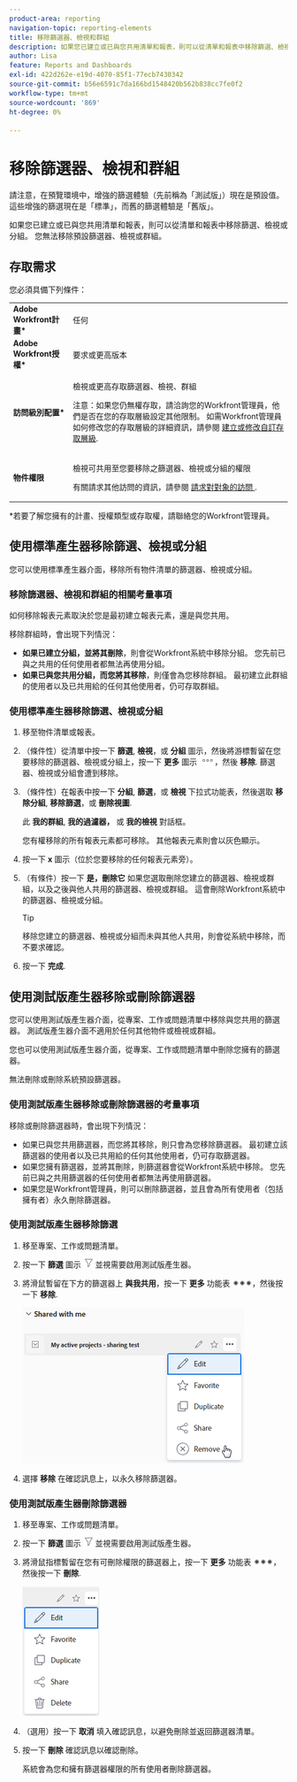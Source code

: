 ```yaml
---
product-area: reporting
navigation-topic: reporting-elements
title: 移除篩選器、檢視和群組
description: 如果您已建立或已與您共用清單和報表，則可以從清單和報表中移除篩選、檢視或分組。 您無法移除預設篩選器、檢視或群組。
author: Lisa
feature: Reports and Dashboards
exl-id: 422d262e-e19d-4070-85f1-77ecb7430342
source-git-commit: b56e6591c7da166bd1548420b562b838cc7fe0f2
workflow-type: tm+mt
source-wordcount: '869'
ht-degree: 0%

---
```


# 移除篩選器、檢視和群組

<span class="preview">請注意，在預覽環境中，增強的篩選體驗（先前稱為「測試版」）現在是預設值。 這些增強的篩選現在是「標準」，而舊的篩選體驗是「舊版」。</span>

如果您已建立或已與您共用清單和報表，則可以從清單和報表中移除篩選、檢視或分組。 您無法移除預設篩選器、檢視或群組。

## 存取需求

您必須具備下列條件：

<table style="table-layout:auto"> 
 <col> 
 </col> 
 <col> 
 </col> 
 <tbody> 
  <tr> 
   <td role="rowheader"><strong>Adobe Workfront計畫*</strong></td> 
   <td> <p>任何 </p> </td> 
  </tr> 
  <tr> 
   <td role="rowheader"><strong>Adobe Workfront授權*</strong></td> 
   <td> <p>要求或更高版本</p> </td> 
  </tr> 
  <tr> 
   <td role="rowheader"><strong>訪問級別配置*</strong></td> 
   <td> <p>檢視或更高存取篩選器、檢視、群組</p> <p>注意：如果您仍無權存取，請洽詢您的Workfront管理員，他們是否在您的存取層級設定其他限制。 如需Workfront管理員如何修改您的存取層級的詳細資訊，請參閱 <a href="../../../administration-and-setup/add-users/configure-and-grant-access/create-modify-access-levels.md" class="MCXref xref">建立或修改自訂存取層級</a>.</p> </td> 
  </tr> 
  <tr> 
   <td role="rowheader"><strong>物件權限</strong></td> 
   <td> <p>檢視可共用至您要移除之篩選器、檢視或分組的權限</p> <p>有關請求其他訪問的資訊，請參閱 <a href="../../../workfront-basics/grant-and-request-access-to-objects/request-access.md" class="MCXref xref">請求對對象的訪問 </a>.</p> </td> 
  </tr> 
 </tbody> 
</table>

&#42;若要了解您擁有的計畫、授權類型或存取權，請聯絡您的Workfront管理員。

## 使用標準產生器移除篩選、檢視或分組

您可以使用標準產生器介面，移除所有物件清單的篩選器、檢視或分組。

### 移除篩選器、檢視和群組的相關考量事項

如何移除報表元素取決於您是最初建立報表元素，還是與您共用。

移除群組時，會出現下列情況：

* **如果已建立分組，並將其刪除**，則會從Workfront系統中移除分組。 您先前已與之共用的任何使用者都無法再使用分組。
* **如果已與您共用分組，而您將其移除**，則僅會為您移除群組。 最初建立此群組的使用者以及已共用給的任何其他使用者，仍可存取群組。

### 使用標準產生器移除篩選、檢視或分組

1. 移至物件清單或報表。
1. （條件性）從清單中按一下 **篩選**, **檢視**，或 **分組** 圖示，然後將游標暫留在您要移除的篩選器、檢視或分組上，按一下 **更多** 圖示 ![](assets/more-icon.png)，然後 **移除**. 篩選器、檢視或分組會遭到移除。
1. （條件性）在報表中按一下 **分組**, **篩選**，或 **檢視** 下拉式功能表，然後選取 **移除分組**, **移除篩選**，或 **刪除視圖**.

   此 **我的群組**, **我的過濾器，** 或 **我的檢視** 對話框。

   您有權移除的所有報表元素都可移除。 其他報表元素則會以灰色顯示。

1. 按一下 **x** 圖示（位於您要移除的任何報表元素旁）。
1. （有條件）按一下 **是，刪除它** 如果您選取刪除您建立的篩選器、檢視或群組，以及之後與他人共用的篩選器、檢視或群組。 這會刪除Workfront系統中的篩選器、檢視或分組。

   >[!TIP]
   >
   >移除您建立的篩選器、檢視或分組而未與其他人共用，則會從系統中移除，而不要求確認。

1. 按一下 **完成**.

## 使用測試版產生器移除或刪除篩選器

您可以使用測試版產生器介面，從專案、工作或問題清單中移除與您共用的篩選器。 測試版產生器介面不適用於任何其他物件或檢視或群組。

您也可以使用測試版產生器介面，從專案、工作或問題清單中刪除您擁有的篩選器。

無法刪除或刪除系統預設篩選器。

### 使用測試版產生器移除或刪除篩選器的考量事項

移除或刪除篩選器時，會出現下列情況：

* 如果已與您共用篩選器，而您將其移除，則只會為您移除篩選器。 最初建立該篩選器的使用者以及已共用給的任何其他使用者，仍可存取篩選器。
* 如果您擁有篩選器，並將其刪除，則篩選器會從Workfront系統中移除。 您先前已與之共用篩選器的任何使用者都無法再使用篩選器。
* 如果您是Workfront管理員，則可以刪除篩選器，並且會為所有使用者（包括擁有者）永久刪除篩選器。

### 使用測試版產生器移除篩選

1. 移至專案、工作或問題清單。
1. 按一下 **篩選** 圖示 ![篩選圖示](assets/filter-nwepng.png) 並視需要啟用測試版產生器。
1. 將滑鼠暫留在下方的篩選器上 **與我共用**，按一下 **更多** 功能表 ![更多圖示](assets/more-icon-spectrum.png)，然後按一下 **移除**.

   ![移除篩選](assets/new-filters-more-menu-remove-filter.png)

1. 選擇 **移除** 在確認訊息上，以永久移除篩選器。

### 使用測試版產生器刪除篩選器

1. 移至專案、工作或問題清單。
1. 按一下 **篩選** 圖示 ![篩選圖示](assets/filter-nwepng.png) 並視需要啟用測試版產生器。
1. 將滑鼠指標暫留在您有可刪除權限的篩選器上，按一下 **更多** 功能表 ![更多圖示](assets/more-icon-spectrum.png)，然後按一下 **刪除**.

   ![刪除篩選器](assets/new-filters-more-menu-options-with-delete.png)

1. （選用）按一下 **取消** 填入確認訊息，以避免刪除並返回篩選器清單。
1. 按一下 **刪除** 確認訊息以確認刪除。

   系統會為您和擁有篩選器權限的所有使用者刪除篩選器。

